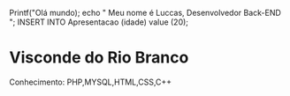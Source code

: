 Printf("Olá mundo);
echo " Meu nome é Luccas, Desenvolvedor Back-END ";
INSERT INTO Apresentacao (idade) value (20);
<h1> Visconde do Rio Branco </h1>

Conhecimento: PHP,MYSQL,HTML,CSS,C++

